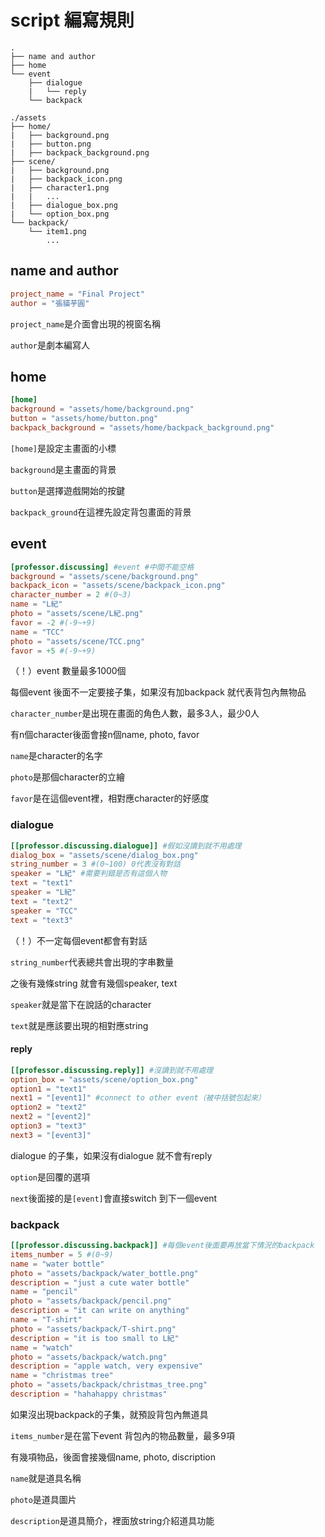 # script 編寫規則

```
.
├── name and author
├── home
└── event
    ├── dialogue
    |   └── reply
    └── backpack
```

```
./assets
├── home/
|   ├── background.png
|   ├── button.png
|   ├── backpack_background.png
├── scene/
|   ├── background.png
|   ├── backpack_icon.png
|   ├── character1.png
|   |   ...
|   ├── dialogue_box.png
|   └── option_box.png
└── backpack/
    └── item1.png
        ...
```
## name and author
```toml
project_name = "Final Project"
author = "張貓芋圓"
```
`project_name`是介面會出現的視窗名稱

`author`是劇本編寫人

## home
```toml
[home]
background = "assets/home/background.png"
button = "assets/home/button.png"
backpack_background = "assets/home/backpack_background.png"
```
`[home]`是設定主畫面的小標

`background`是主畫面的背景

`button`是選擇遊戲開始的按鍵

`backpack_ground`在這裡先設定背包畫面的背景

## event
```toml
[professor.discussing] #event #中間不能空格
background = "assets/scene/background.png"
backpack_icon = "assets/scene/backpack_icon.png"
character_number = 2 #(0~3)
name = "L紀"
photo = "assets/scene/L紀.png"
favor = -2 #(-9~+9)
name = "TCC"
photo = "assets/scene/TCC.png"
favor = +5 #(-9~+9)
```
（！）event 數量最多1000個

每個event 後面不一定要接子集，如果沒有加backpack 就代表背包內無物品

`character_number`是出現在畫面的角色人數，最多3人，最少0人

有n個character後面會接n個name, photo, favor

`name`是character的名字

`photo`是那個character的立繪

`favor`是在這個event裡，相對應character的好感度
### dialogue
```toml
[[professor.discussing.dialogue]] #假如沒讀到就不用處理
dialog_box = "assets/scene/dialog_box.png"
string_number = 3 #(0~100) 0代表沒有對話
speaker = "L紀" #需要判錯是否有這個人物
text = "text1"
speaker = "L紀"
text = "text2"
speaker = "TCC"
text = "text3"
```
（！）不一定每個event都會有對話

`string_number`代表總共會出現的字串數量

之後有幾條string 就會有幾個speaker, text

`speaker`就是當下在說話的character

`text`就是應該要出現的相對應string
#### reply
```toml
[[professor.discussing.reply]] #沒讀到就不用處理
option_box = "assets/scene/option_box.png"
option1 = "text1"
next1 = "[event1]" #connect to other event（被中括號包起來）
option2 = "text2"
next2 = "[event2]"
option3 = "text3" 
next3 = "[event3]"
```
dialogue 的子集，如果沒有dialogue 就不會有reply

`option`是回覆的選項

`next`後面接的是`[event]`會直接switch 到下一個event
### backpack
```toml
[[professor.discussing.backpack]] #每個event後面要再放當下情況的backpack
items_number = 5 #(0~9)
name = "water bottle"
photo = "assets/backpack/water_bottle.png"
description = "just a cute water bottle"
name = "pencil"
photo = "assets/backpack/pencil.png"
description = "it can write on anything"
name = "T-shirt"
photo = "assets/backpack/T-shirt.png"
description = "it is too small to L紀"
name = "watch"
photo = "assets/backpack/watch.png"
description = "apple watch, very expensive"
name = "christmas tree"
photo = "assets/backpack/christmas_tree.png"
description = "hahahappy christmas"
```
如果沒出現backpack的子集，就預設背包內無道具

`items_number`是在當下event 背包內的物品數量，最多9項

有幾項物品，後面會接幾個name, photo, discription

`name`就是道具名稱

`photo`是道具圖片

`description`是道具簡介，裡面放string介紹道具功能
